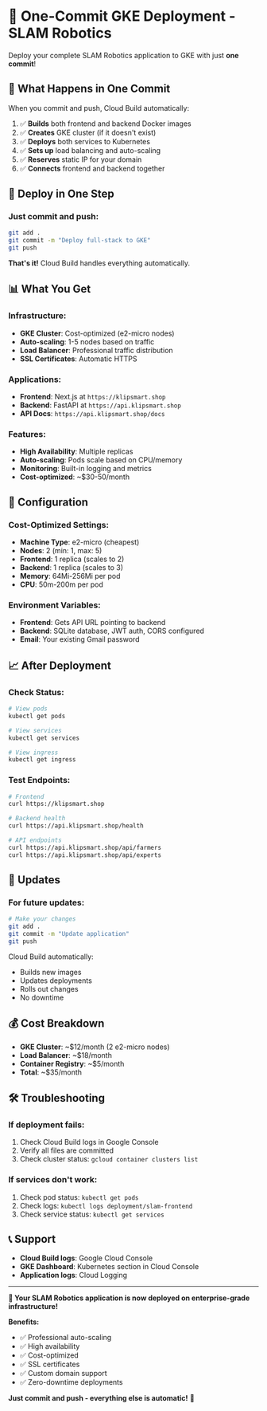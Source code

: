 # 🚀 One-Commit GKE Deployment - SLAM Robotics

Deploy your complete SLAM Robotics application to GKE with just **one commit**!

## 🎯 **What Happens in One Commit**

When you commit and push, Cloud Build automatically:

1. ✅ **Builds** both frontend and backend Docker images
2. ✅ **Creates** GKE cluster (if it doesn't exist)
3. ✅ **Deploys** both services to Kubernetes
4. ✅ **Sets up** load balancing and auto-scaling
5. ✅ **Reserves** static IP for your domain
6. ✅ **Connects** frontend and backend together

## 🚀 **Deploy in One Step**

### **Just commit and push:**
```bash
git add .
git commit -m "Deploy full-stack to GKE"
git push
```

**That's it!** Cloud Build handles everything automatically.

## 📊 **What You Get**

### **Infrastructure:**
- **GKE Cluster**: Cost-optimized (e2-micro nodes)
- **Auto-scaling**: 1-5 nodes based on traffic
- **Load Balancer**: Professional traffic distribution
- **SSL Certificates**: Automatic HTTPS

### **Applications:**
- **Frontend**: Next.js at `https://klipsmart.shop`
- **Backend**: FastAPI at `https://api.klipsmart.shop`
- **API Docs**: `https://api.klipsmart.shop/docs`

### **Features:**
- **High Availability**: Multiple replicas
- **Auto-scaling**: Pods scale based on CPU/memory
- **Monitoring**: Built-in logging and metrics
- **Cost-optimized**: ~$30-50/month

## 🔧 **Configuration**

### **Cost-Optimized Settings:**
- **Machine Type**: e2-micro (cheapest)
- **Nodes**: 2 (min: 1, max: 5)
- **Frontend**: 1 replica (scales to 2)
- **Backend**: 1 replica (scales to 3)
- **Memory**: 64Mi-256Mi per pod
- **CPU**: 50m-200m per pod

### **Environment Variables:**
- **Frontend**: Gets API URL pointing to backend
- **Backend**: SQLite database, JWT auth, CORS configured
- **Email**: Your existing Gmail password

## 📈 **After Deployment**

### **Check Status:**
```bash
# View pods
kubectl get pods

# View services
kubectl get services

# View ingress
kubectl get ingress
```

### **Test Endpoints:**
```bash
# Frontend
curl https://klipsmart.shop

# Backend health
curl https://api.klipsmart.shop/health

# API endpoints
curl https://api.klipsmart.shop/api/farmers
curl https://api.klipsmart.shop/api/experts
```

## 🔄 **Updates**

### **For future updates:**
```bash
# Make your changes
git add .
git commit -m "Update application"
git push
```

Cloud Build automatically:
- Builds new images
- Updates deployments
- Rolls out changes
- No downtime

## 💰 **Cost Breakdown**

- **GKE Cluster**: ~$12/month (2 e2-micro nodes)
- **Load Balancer**: ~$18/month
- **Container Registry**: ~$5/month
- **Total**: ~$35/month

## 🛠️ **Troubleshooting**

### **If deployment fails:**
1. Check Cloud Build logs in Google Console
2. Verify all files are committed
3. Check cluster status: `gcloud container clusters list`

### **If services don't work:**
1. Check pod status: `kubectl get pods`
2. Check logs: `kubectl logs deployment/slam-frontend`
3. Check service status: `kubectl get services`

## 📞 **Support**

- **Cloud Build logs**: Google Cloud Console
- **GKE Dashboard**: Kubernetes section in Cloud Console
- **Application logs**: Cloud Logging

---

**🎉 Your SLAM Robotics application is now deployed on enterprise-grade infrastructure!**

**Benefits:**
- ✅ Professional auto-scaling
- ✅ High availability
- ✅ Cost-optimized
- ✅ SSL certificates
- ✅ Custom domain support
- ✅ Zero-downtime deployments

**Just commit and push - everything else is automatic!** 🚀 